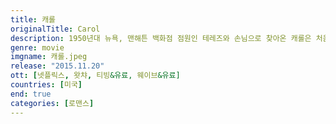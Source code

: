 ```yaml
---
title: 캐롤
originalTitle: Carol
description: 1950년대 뉴욕, 맨해튼 백화점 점원인 테레즈와 손님으로 찾아온 캐롤은 처음 만난 순간부터 거부할 수 없는 강한 끌림을 느낀다. 하나뿐인 딸을 두고 이혼 소송 중인 캐롤과 헌신적인 남자친구가 있지만 확신이 없던 테레즈, 각자의 상황을 잊을 만큼 통제할 수 없이 서로에게 빠져드는 감정의 혼란 속에서 둘은 확신하게 된다. 인생의 마지막에, 그리고 처음으로 찾아온 진짜 사랑임을…
genre: movie
imgname: 캐롤.jpeg
release: "2015.11.20"
ott: [넷플릭스, 왓챠, 티빙&유료, 웨이브&유료]
countries: [미국]
end: true
categories: [로맨스]
---
```

